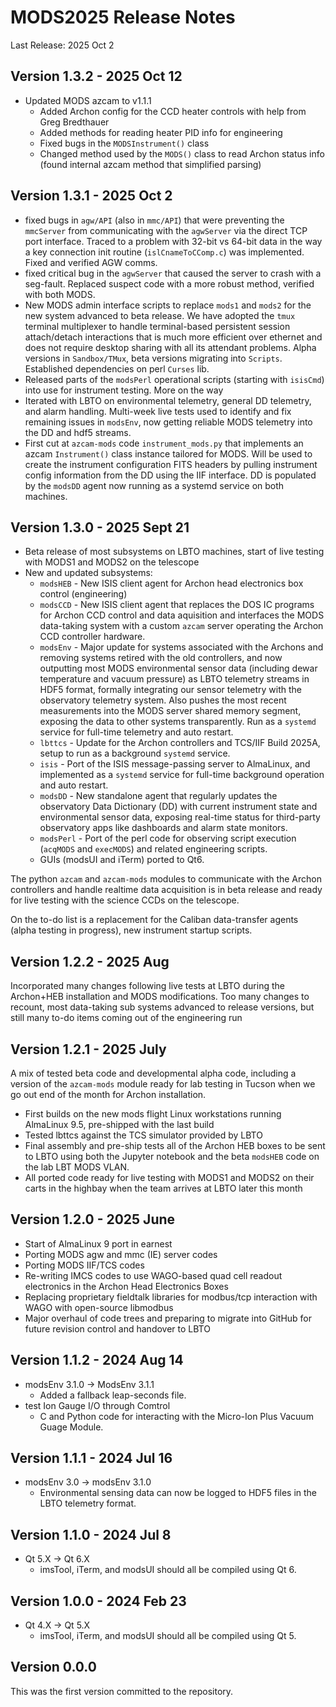 # MODS2025 Release Notes
Last Release: 2025 Oct 2

## Version 1.3.2 - 2025 Oct 12
 * Updated MODS azcam to v1.1.1
   * Added Archon config for the CCD heater controls with help from Greg Bredthauer
   * Added methods for reading heater PID info for engineering
   * Fixed bugs in the `MODSInstrument()` class
   * Changed method used by the `MODS()` class to read Archon status info (found internal azcam method that simplified parsing)

## Version 1.3.1 - 2025 Oct 2
 * fixed bugs in `agw/API` (also in `mmc/API`) that were preventing the `mmcServer` from communicating with the `agwServer` via the direct TCP port interface.  Traced to a problem with 32-bit vs 64-bit data in the way a key connection init routine (`islCnameToCComp.c`) was implemented.  Fixed and verified AGW comms.
 * fixed critical bug in the `agwServer` that caused the server to crash with a seg-fault.  Replaced suspect code with a more robust method, verified with both MODS.
 * New MODS admin interface scripts to replace `mods1` and `mods2` for the new system advanced to beta release.  We have adopted the `tmux` terminal multiplexer to handle terminal-based persistent session attach/detach interactions that is much more efficient over ethernet and does not require desktop sharing with all its attendant problems.  Alpha versions in `Sandbox/TMux`, beta versions migrating into `Scripts`.  Established dependencies on perl `Curses` lib.
 * Released parts of the `modsPerl` operational scripts (starting with `isisCmd`) into use for instrument testing. More on the way
 * Iterated with LBTO on environmental telemetry, general DD telemetry, and alarm handling.  Multi-week live tests used to identify and fix remaining issues in `modsEnv`, now getting reliable MODS telemetry into the DD and hdf5 streams.
 * First cut at `azcam-mods` code `instrument_mods.py` that implements an azcam `Instrument()` class instance tailored for MODS.  Will be used to create the instrument configuration FITS headers by pulling instrument config information from the DD using the IIF interface.  DD is populated by the `modsDD` agent now running as a systemd service on both machines.

## Version 1.3.0 - 2025 Sept 21
 * Beta release of most subsystems on LBTO machines, start of live testing with MODS1 and MODS2 on the telescope
 * New and updated subsystems:
   * `modsHEB` - New ISIS client agent for Archon head electronics box control (engineering)
   * `modsCCD` - New ISIS client agent that replaces the DOS IC programs for Archon CCD control and data aquisition and interfaces the MODS data-taking system with a custom `azcam` server operating the Archon CCD controller hardware.
   * `modsEnv` - Major update for systems associated with the Archons and removing systems retired with the old controllers, and now outputting most MODS environmental sensor data (including dewar temperature and vacuum pressure) as LBTO telemetry streams in HDF5 format, formally integrating our sensor telemetry with the observatory telemetry system. Also pushes the most recent measurements into the MODS server shared memory segment, exposing the data to other systems transparently. Run as a `systemd` service for full-time telemetry and auto restart.
   * `lbttcs` - Update for the Archon controllers and TCS/IIF Build 2025A, setup to run as a background `systemd` service.
   * `isis` - Port of the ISIS message-passing server to AlmaLinux, and implemented as a `systemd` service for full-time background operation and auto restart.
   * `modsDD` - New standalone agent that regularly updates the observatory Data Dictionary (DD) with current instrument state and environmental sensor data, exposing real-time status for third-party observatory apps like dashboards and alarm state monitors.
   * `modsPerl` - Port of the perl code for observing script execution (`acqMODS` and `execMODS`) and related engineering scripts.
   * GUIs (modsUI and iTerm) ported to Qt6.
  
The python `azcam` and `azcam-mods` modules to communicate with the Archon controllers and handle realtime data acquisition is in beta release and ready for live testing with the science CCDs on the telescope.  

On the to-do list is a replacement for the Caliban data-transfer agents (alpha testing in progress), new instrument startup scripts.

## Version 1.2.2 - 2025 Aug

Incorporated many changes following live tests at LBTO during the Archon+HEB installation and MODS modifications. Too many changes to recount, most data-taking sub 
systems advanced to release versions, but still many to-do items coming out of the engineering run

## Version 1.2.1 - 2025 July

A mix of tested beta code and developmental alpha code, including a version of the `azcam-mods` module ready for lab testing in Tucson when we go out
end of the month for Archon installation.  
 * First builds on the new mods flight Linux workstations running AlmaLinux 9.5, pre-shipped with the last build
 * Tested lbttcs against the TCS simulator provided by LBTO
 * Final assembly and pre-ship tests all of the Archon HEB boxes to be sent to LBTO using both the Jupyter notebook and the beta `modsHEB` code on the lab LBT MODS VLAN.
 * All ported code ready for live testing with MODS1 and MODS2 on their carts in the highbay when the team arrives at LBTO later this month

## Version 1.2.0 - 2025 June
 * Start of AlmaLinux 9 port in earnest
 * Porting MODS agw and mmc (IE) server codes
 * Porting MODS IIF/TCS codes
 * Re-writing IMCS codes to use WAGO-based quad cell readout electronics in the Archon Head Electronics Boxes
 * Replacing proprietary fieldtalk libraries for modbus/tcp interaction with WAGO with open-source libmodbus
 * Major overhaul of code trees and preparing to migrate into GitHub for future revision control and handover to LBTO

## Version 1.1.2 - 2024 Aug 14

- modsEnv 3.1.0 -> ModsEnv 3.1.1
    - Added a fallback leap-seconds file.
- test Ion Gauge I/O through Comtrol
    - C and Python code for interacting with the Micro-Ion Plus Vacuum Guage Module.

## Version 1.1.1 - 2024 Jul 16

- modsEnv 3.0 -> modsEnv 3.1.0
    - Environmental sensing data can now be logged to HDF5 files in the LBTO telemetry format.

## Version 1.1.0 - 2024 Jul 8

- Qt 5.X -> Qt 6.X
    - imsTool, iTerm, and modsUI should all be compiled using Qt 6.

## Version 1.0.0 - 2024 Feb 23

- Qt 4.X -> Qt 5.X
    - imsTool, iTerm, and modsUI should all be compiled using Qt 5.

## Version 0.0.0

This was the first version committed to the repository.
